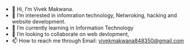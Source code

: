 - 👋 Hi, I’m Vivek Makwana.
- 👀 I’m interested in infomration technology, Netwroking, hacking and website development.
- 🌱 I’m currently learning in Information Technology
- 💞️ I’m looking to collaborate on web devlopment,
- 📫 How to reach me through Email: vivekmakwana848350@gmail.com

<!---
Tornedo1401/Tornedo1401 is a ✨ special ✨ repository because its `README.md` (this file) appears on your GitHub profile.
You can click the Preview link to take a look at your changes.
--->
